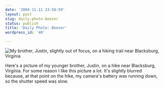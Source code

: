 ```yaml
---
date: '2004-11-11 23:50:59'
layout: post
slug: daily-photo-beezer
status: publish
title: 'Daily Photo: Beezer'
wordpress_id: '40'

---
```


![My brother, Justin, slightly out of focus, on a hiking trail near Blacksburg, Virginia](http://www.clioweb.org/i/dailyphoto/justin1.jpg)


Here's a picture of my younger brother, Justin, on a hike near Blacksburg, Virginia. For some reason I like this picture a lot. It's slightly blurred because, at that point on the hike, my camera's battery was running down, so the shutter speed was slow.
